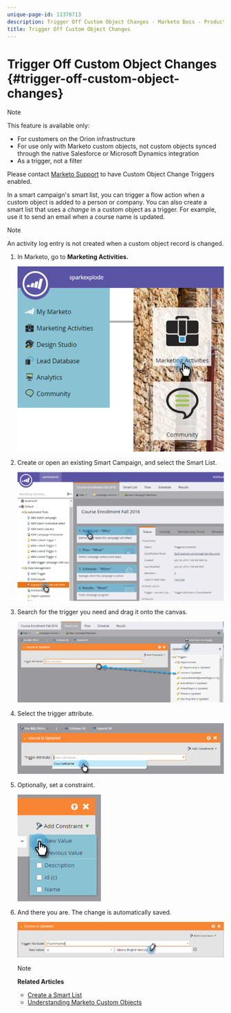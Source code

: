 ```yaml
---
unique-page-id: 11378713
description: Trigger Off Custom Object Changes - Marketo Docs - Product Documentation
title: Trigger Off Custom Object Changes
---
```


# Trigger Off Custom Object Changes {#trigger-off-custom-object-changes}

>[!NOTE]
>
>This feature is available only:
>
>* For customers on the Orion infrastructure
>* For use only with Marketo custom objects, not custom objects synced through the native Salesforce or Microsoft Dynamics integration
>* As a trigger, not a filter
>
>Please contact [Marketo Support](http://support.marketo.com) to have Custom Object Change Triggers enabled.

In a smart campaign's smart list, you can trigger a flow action when a custom object is added to a person or company. You can also create a smart list that uses a *change* in a custom object as a trigger. For example, use it to send an email when a course name is updated. 

>[!NOTE]
>
>An activity log entry is not created when a custom object record is changed. 

1. In Marketo, go to **Marketing Activities.**

   ![](assets/image2016-7-25-15-3a49-3a52.png)

1. Create or open an existing Smart Campaign, and select the Smart List.

   ![](assets/image2016-7-25-16-3a9-3a19.png)

1. Search for the trigger you need and drag it onto the canvas.

   ![](assets/image2016-7-25-16-3a16-3a43.png)

1. Select the trigger attribute.

   ![](assets/image2016-7-25-16-3a21-3a42.png)

1. Optionally, set a constraint.

   ![](assets/image2016-9-6-14-3a25-3a22.png)

1. And there you are. The change is automatically saved.

   ![](assets/image2016-9-6-14-3a25-3a54.png)

   >[!NOTE]
   >
   >**Related Articles**
   >
   >    
   >    
   >    * [Create a Smart List](../../../product-docs/core-marketo-concepts/smart-lists-and-static-lists/creating-a-smart-list/create-a-smart-list.md)
   >    * [Understanding Marketo Custom Objects](understanding-marketo-custom-objects.md)
   >    
   >

